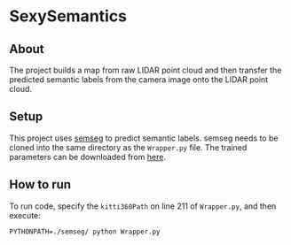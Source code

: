 # SexySemantics
## About
The project builds a map from raw LIDAR point cloud and then transfer the predicted semantic labels from the camera image onto the LIDAR point cloud.
## Setup
This project uses [semseg](https://github.com/hszhao/semseg/) to predict semantic labels. semseg needs to be cloned into the same directory as the `Wrapper.py` file. The trained parameters can be downloaded from [here](https://drive.google.com/drive/folders/15wx9vOM0euyizq-M1uINgN0_wjVRf9J3).

## How to run
To run code, specify the `kitti360Path` on line 211 of `Wrapper.py`, and then execute: 
```
PYTHONPATH=./semseg/ python Wrapper.py 
```

